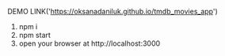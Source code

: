 DEMO LINK('https://oksanadaniluk.github.io/tmdb_movies_app')

1. npm i
2. npm start
3. open your browser at http://localhost:3000